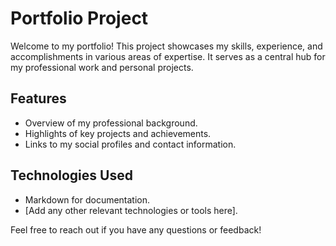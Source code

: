 # Portfolio Project

Welcome to my portfolio! This project showcases my skills, experience, and accomplishments in various areas of expertise. It serves as a central hub for my professional work and personal projects.

## Features
- Overview of my professional background.
- Highlights of key projects and achievements.
- Links to my social profiles and contact information.

## Technologies Used
- Markdown for documentation.
- [Add any other relevant technologies or tools here].


Feel free to reach out if you have any questions or feedback!